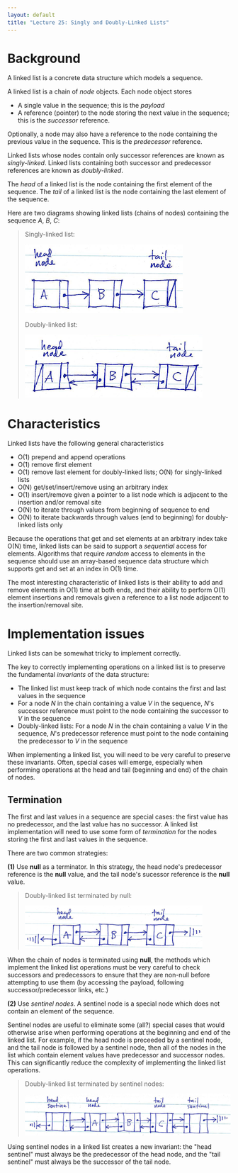 ```yaml
---
layout: default
title: "Lecture 25: Singly and Doubly-Linked Lists"
---
```


Background
==========

A linked list is a concrete data structure which models a sequence.

A linked list is a chain of *node* objects. Each node object stores

-   A single value in the sequence; this is the *payload*
-   A reference (pointer) to the node storing the next value in the sequence; this is the *successor* reference.

Optionally, a node may also have a reference to the node containing the previous value in the sequence. This is the *predecessor* reference.

Linked lists whose nodes contain only successor references are known as *singly-linked*. Linked lists containing both successor and predecessor references are known as *doubly-linked*.

The *head* of a linked list is the node containing the first element of the sequence. The *tail* of a linked list is the node containing the last element of the sequence.

Here are two diagrams showing linked lists (chains of nodes) containing the sequence *A*, *B*, *C*:

> Singly-linked list:
>
> ![image](figures/sll.png)
>
> Doubly-linked list:
>
> ![image](figures/dll.png)

Characteristics
===============

Linked lists have the following general characteristics

-   O(1) prepend and append operations
-   O(1) remove first element
-   O(1) remove last element for doubly-linked lists; O(N) for singly-linked lists
-   O(N) get/set/insert/remove using an arbitrary index
-   O(1) insert/remove given a pointer to a list node which is adjacent to the insertion and/or removal site
-   O(N) to iterate through values from beginning of sequence to end
-   O(N) to iterate backwards through values (end to beginning) for doubly-linked lists only

Because the operations that get and set elements at an arbitrary index take O(N) time, linked lists can be said to support a *sequential* access for elements. Algorithms that require *random* access to elements in the sequence should use an array-based sequence data structure which supports get and set at an index in O(1) time.

The most interesting characteristic of linked lists is their ability to add and remove elements in O(1) time at both ends, and their ability to perform O(1) element insertions and removals given a reference to a list node adjacent to the insertion/removal site.

Implementation issues
=====================

Linked lists can be somewhat tricky to implement correctly.

The key to correctly implementing operations on a linked list is to preserve the fundamental *invariants* of the data structure:

-   The linked list must keep track of which node contains the first and last values in the sequence
-   For a node *N* in the chain containing a value *V* in the sequence, *N*'s successor reference must point to the node containing the successor to *V* in the sequence
-   Doubly-linked lists: For a node *N* in the chain containing a value *V* in the sequence, *N*'s predecessor reference must point to the node containing the predecessor to *V* in the sequence

When implementing a linked list, you will need to be very careful to preserve these invariants. Often, special cases will emerge, especially when performing operations at the head and tail (beginning and end) of the chain of nodes.

Termination
-----------

The first and last values in a sequence are special cases: the first value has no predecessor, and the last value has no successor. A linked list implementation will need to use some form of *termination* for the nodes storing the first and last values in the sequence.

There are two common strategies:

**(1)** Use **null** as a terminator. In this strategy, the head node's predecessor reference is the **null** value, and the tail node's sucessor reference is the **null** value.

> Doubly-linked list terminated by null:
>
> ![image](figures/dllNullTerm.png)

When the chain of nodes is terminated using **null**, the methods which implement the linked list operations must be very careful to check successors and predecessors to ensure that they are non-null before attempting to use them (by accessing the payload, following successor/predecessor links, etc.)

**(2)** Use *sentinel nodes*. A sentinel node is a special node which does not contain an element of the sequence.

Sentinel nodes are useful to eliminate some (all?) special cases that would otherwise arise when performing operations at the beginning and end of the linked list. For example, if the head node is preceeded by a sentinel node, and the tail node is followed by a sentinel node, then all of the nodes in the list which contain element values have predecessor and successor nodes. This can significantly reduce the complexity of implementing the linked list operations.

> Doubly-linked list terminated by sentinel nodes:
>
> ![image](figures/dllSentinelTerm.png)

Using sentinel nodes in a linked list creates a new invariant: the "head sentinel" must always be the predecessor of the head node, and the "tail sentinel" must always be the successor of the tail node.
